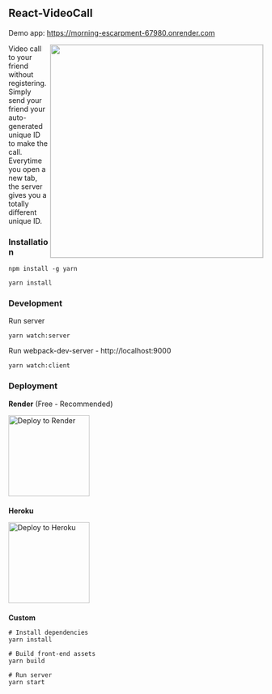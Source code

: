 ## React-VideoCall
Demo app: https://morning-escarpment-67980.onrender.com  

<img align="right" width="420" src="https://raw.githubusercontent.com/nguymin4/react-videocall/master/screenshots/1.png"  alt =" " style="border: solid 1px #d4d4d4" />
  
Video call to your friend without registering. 
Simply send your friend your auto-generated unique ID to make the call.  
Everytime you open a new tab, the server gives you a totally different unique ID.

### Installation

```
npm install -g yarn

yarn install
```

### Development

Run server
```
yarn watch:server
```

Run webpack-dev-server - http://localhost:9000
```
yarn watch:client
```


### Deployment

**Render** (Free - Recommended)

<a href="https://render.com/deploy?repo=https://github.com/nguymin4/react-videocall/tree/production" style="display: block; margin-bottom: 20px">
  <img src="https://render.com/images/deploy-to-render-button.svg" alt="Deploy to Render" width="160">
</a>

**Heroku**

<a href="https://render.com/deploy?repo=https://github.com/Steven-Low/react-videocall/" style="display: block; margin-bottom: 20px">
  <img src="https://www.herokucdn.com/deploy/button.svg" alt="Deploy to Heroku" width="160">
</a>

**Custom**
```
# Install dependencies
yarn install

# Build front-end assets
yarn build

# Run server
yarn start
```

